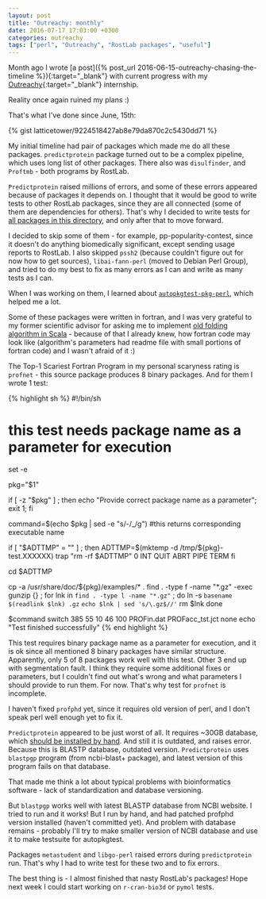 ```yaml
---
layout: post
title: "Outreachy: monthly"
date: 2016-07-17 17:03:00 +0300
categories: outreachy
tags: ["perl", "Outreachy", "RostLab packages", "useful"]
---
```


Month ago I wrote [a post]({% post_url 2016-06-15-outreachy-chasing-the-timeline %}){:target="_blank"} with current progress with my  [Outreachy](https://wiki.gnome.org/Outreachy){:target="_blank"} internship.

Reality once again ruined my plans :) <!--break-->

That's what I've done since June, 15th:
   
{% gist latticetower/9224518427ab8e79da870c2c5430dd71 %}

My initial timeline had pair of packages which made me do all these packages.
`predictprotein` package turned out to be a complex pipeline, which uses long list of other packages. There also was `disulfinder`, and `Proftmb` - both programs by RostLab.

`Predictprotein` raised millions of errors, and some of these errors appeared because of packages it depends on. I thought that it would be good to write tests to other RostLab packages, since they are all connected (some of them are dependencies for others). That's why I decided to write tests for [all packages in this directory](http://anonscm.debian.org/viewvc/debian-med/trunk/packages/rostlab/), and only after that to move forward.

I decided to skip some of them - for example, pp-popularity-contest, since it doesn't do anything biomedically significant, except sending usage reports to RostLab.
I also skipped `pssh2` (because couldn't figure out for now how to get sources), `libai-fann-perl` (moved to Debian Perl Group), and tried to do my best to fix as many errors as I can and write as many tests as I can.

When I was working on them, I learned about [`autopkgtest-pkg-perl`](https://pkg-perl.alioth.debian.org/autopkgtest.html), which helped me a lot. 

Some of these packages were written in fortran, and I was very grateful to my former scientific advisor for asking me to implement [old folding algorithm in Scala](https://github.com/biocad/sdr_tools) - because of that I already knew, how fortran code may look like (algorithm's parameters had readme file with small portions of fortran code) and I wasn't afraid of it :)

The Top-1 Scariest Fortran Program in my personal scaryness rating is `profnet` - this source package produces 8 binary packages. And for them I wrote 1 test:

{% highlight sh %}
#!/bin/sh
# this test needs package name as a parameter for execution 

set -e

pkg="$1"

if [ -z "$pkg" ] ; then
  echo "Provide correct package name as a parameter";
  exit 1;
fi

command=$(echo $pkg | sed -e "s/-/_/g") 
#this returns corresponding executable name

if [ "$ADTTMP" = "" ] ; then
  ADTTMP=$(mktemp -d /tmp/${pkg}-test.XXXXXX)
  trap "rm -rf $ADTTMP" 0 INT QUIT ABRT PIPE TERM
fi

cd $ADTTMP

cp -a /usr/share/doc/${pkg}/examples/* .
find . -type f -name "*.gz" -exec gunzip \{\} \;
for lnk in `find . -type l -name "*.gz"` ; do
    ln -s `basename $(readlink $lnk) .gz` `echo $lnk | sed 's/\.gz$//'`
    rm $lnk
done

$command switch 385 55 10 46 100 PROFin.dat PROFacc_tst.jct none
echo "Test finished successfully"
{% end highlight %}

This test requires binary package name as a parameter for execution, and it is ok since all mentioned 8 binary packages have similar structure.
Apparently, only 5 of 8 packages work well with this test. Other 3 end up with segmentation fault. I think they require some additional fixes or parameters, but I couldn't find out what's wrong and what parameters I should provide to run them. For now. That's why test for `profnet` is incomplete.

I haven't fixed `profphd` yet, since it requires old version of perl, and I don't speak perl well enough yet to fix it. 

`Predictprotein` appeared to be just worst of all. It requires ~30GB database, which [should be installed by hand](https://wiki.debian.org/DebianMed/PredictProtein). And still it is outdated, and raises error. Because this is BLASTP database, outdated version. 
`Predictprotein` uses `blastpgp` program (from ncbi-blast+ package), and latest version of this program fails on that database.

That made me think a lot about typical problems with bioinformatics software - lack of standardization and database versioning.

But `blastpgp` works well with latest BLASTP database from NCBI website. 
I tried to run and it works! But I run by hand, and had patched profphd version installed (haven't committed yet). And problem with database remains - probably I'll try to make smaller version of NCBI database and use it to make testsuite for autopkgtest.

Packages `metastudent` and `libgo-perl` raised errors during `predictprotein` run. That's why I had to write test for these two and to fix errors.

The best thing is - I almost finished that nasty RostLab's packages! Hope next week I could start working on `r-cran-bio3d` or `pymol` tests.
